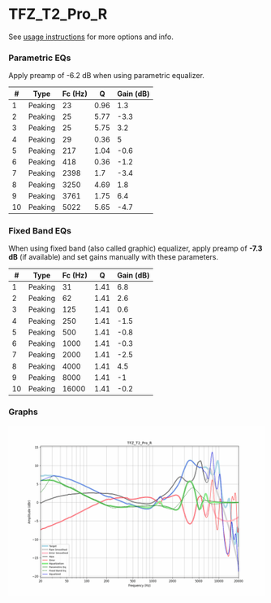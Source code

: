 # TFZ_T2_Pro_R
See [usage instructions](https://github.com/jaakkopasanen/AutoEq#usage) for more options and info.

### Parametric EQs
Apply preamp of -6.2 dB when using parametric equalizer.

|   # | Type    |   Fc (Hz) |    Q |   Gain (dB) |
|-----|---------|-----------|------|-------------|
|   1 | Peaking |        23 | 0.96 |         1.3 |
|   2 | Peaking |        25 | 5.77 |        -3.3 |
|   3 | Peaking |        25 | 5.75 |         3.2 |
|   4 | Peaking |        29 | 0.36 |         5   |
|   5 | Peaking |       217 | 1.04 |        -0.6 |
|   6 | Peaking |       418 | 0.36 |        -1.2 |
|   7 | Peaking |      2398 | 1.7  |        -3.4 |
|   8 | Peaking |      3250 | 4.69 |         1.8 |
|   9 | Peaking |      3761 | 1.75 |         6.4 |
|  10 | Peaking |      5022 | 5.65 |        -4.7 |

### Fixed Band EQs
When using fixed band (also called graphic) equalizer, apply preamp of **-7.3 dB** (if available) and set gains manually with these parameters.

|   # | Type    |   Fc (Hz) |    Q |   Gain (dB) |
|-----|---------|-----------|------|-------------|
|   1 | Peaking |        31 | 1.41 |         6.8 |
|   2 | Peaking |        62 | 1.41 |         2.6 |
|   3 | Peaking |       125 | 1.41 |         0.6 |
|   4 | Peaking |       250 | 1.41 |        -1.5 |
|   5 | Peaking |       500 | 1.41 |        -0.8 |
|   6 | Peaking |      1000 | 1.41 |        -0.3 |
|   7 | Peaking |      2000 | 1.41 |        -2.5 |
|   8 | Peaking |      4000 | 1.41 |         4.5 |
|   9 | Peaking |      8000 | 1.41 |        -1   |
|  10 | Peaking |     16000 | 1.41 |        -0.2 |

### Graphs
![](./TFZ_T2_Pro_R.png)
